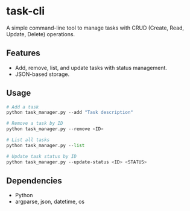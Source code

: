 # task-cli

A simple command-line tool to manage tasks with CRUD (Create, Read, Update, Delete) operations.

## Features

- Add, remove, list, and update tasks with status management.
- JSON-based storage.

## Usage

```python
# Add a task
python task_manager.py --add "Task description"
```

```python
# Remove a task by ID
python task_manager.py --remove <ID>
```

```python
# List all tasks
python task_manager.py --list
```

```python
# Update task status by ID
python task_manager.py --update-status <ID> <STATUS>
```

## Dependencies

- Python
- argparse, json, datetime, os
